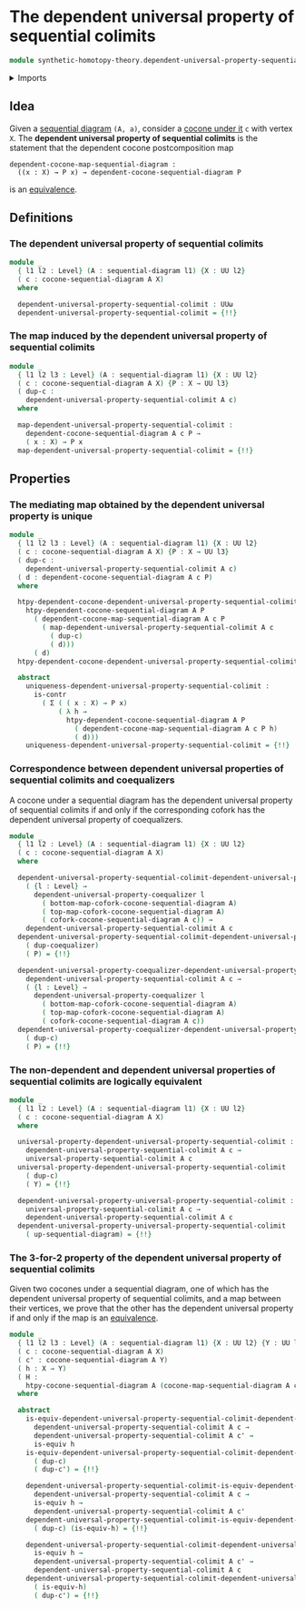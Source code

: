 # The dependent universal property of sequential colimits

```agda
module synthetic-homotopy-theory.dependent-universal-property-sequential-colimits where
```

<details><summary>Imports</summary>

```agda
open import foundation.action-on-identifications-functions
open import foundation.commuting-triangles-of-maps
open import foundation.contractible-maps
open import foundation.contractible-types
open import foundation.dependent-pair-types
open import foundation.equivalences
open import foundation.fibers-of-maps
open import foundation.function-types
open import foundation.functoriality-dependent-pair-types
open import foundation.homotopies
open import foundation.identity-types
open import foundation.precomposition-dependent-functions
open import foundation.precomposition-functions
open import foundation.subtype-identity-principle
open import foundation.universal-property-equivalences
open import foundation.universe-levels

open import synthetic-homotopy-theory.cocones-under-sequential-diagrams
open import synthetic-homotopy-theory.coforks
open import synthetic-homotopy-theory.dependent-cocones-under-sequential-diagrams
open import synthetic-homotopy-theory.dependent-coforks
open import synthetic-homotopy-theory.dependent-universal-property-coequalizers
open import synthetic-homotopy-theory.sequential-diagrams
open import synthetic-homotopy-theory.universal-property-coequalizers
open import synthetic-homotopy-theory.universal-property-sequential-colimits
```

</details>

## Idea

Given a [sequential diagram](synthetic-homotopy-theory.sequential-diagrams.md)
`(A, a)`, consider a
[cocone under it](synthetic-homotopy-theory.cocones-under-sequential-diagrams.md)
`c` with vertex `X`. The **dependent universal property of sequential colimits**
is the statement that the dependent cocone postcomposition map

```text
dependent-cocone-map-sequential-diagram :
  ((x : X) → P x) → dependent-cocone-sequential-diagram P
```

is an [equivalence](foundation.equivalences.md).

## Definitions

### The dependent universal property of sequential colimits

```agda
module _
  { l1 l2 : Level} (A : sequential-diagram l1) {X : UU l2}
  ( c : cocone-sequential-diagram A X)
  where

  dependent-universal-property-sequential-colimit : UUω
  dependent-universal-property-sequential-colimit = {!!}
```

### The map induced by the dependent universal property of sequential colimits

```agda
module _
  { l1 l2 l3 : Level} (A : sequential-diagram l1) {X : UU l2}
  ( c : cocone-sequential-diagram A X) {P : X → UU l3}
  ( dup-c :
    dependent-universal-property-sequential-colimit A c)
  where

  map-dependent-universal-property-sequential-colimit :
    dependent-cocone-sequential-diagram A c P →
    ( x : X) → P x
  map-dependent-universal-property-sequential-colimit = {!!}
```

## Properties

### The mediating map obtained by the dependent universal property is unique

```agda
module _
  { l1 l2 l3 : Level} (A : sequential-diagram l1) {X : UU l2}
  ( c : cocone-sequential-diagram A X) {P : X → UU l3}
  ( dup-c :
    dependent-universal-property-sequential-colimit A c)
  ( d : dependent-cocone-sequential-diagram A c P)
  where

  htpy-dependent-cocone-dependent-universal-property-sequential-colimit :
    htpy-dependent-cocone-sequential-diagram A P
      ( dependent-cocone-map-sequential-diagram A c P
        ( map-dependent-universal-property-sequential-colimit A c
          ( dup-c)
          ( d)))
      ( d)
  htpy-dependent-cocone-dependent-universal-property-sequential-colimit = {!!}

  abstract
    uniqueness-dependent-universal-property-sequential-colimit :
      is-contr
        ( Σ ( ( x : X) → P x)
            ( λ h →
              htpy-dependent-cocone-sequential-diagram A P
                ( dependent-cocone-map-sequential-diagram A c P h)
                ( d)))
    uniqueness-dependent-universal-property-sequential-colimit = {!!}
```

### Correspondence between dependent universal properties of sequential colimits and coequalizers

A cocone under a sequential diagram has the dependent universal property of
sequential colimits if and only if the corresponding cofork has the dependent
universal property of coequalizers.

```agda
module _
  { l1 l2 : Level} (A : sequential-diagram l1) {X : UU l2}
  ( c : cocone-sequential-diagram A X)
  where

  dependent-universal-property-sequential-colimit-dependent-universal-property-coequalizer :
    ( {l : Level} →
      dependent-universal-property-coequalizer l
        ( bottom-map-cofork-cocone-sequential-diagram A)
        ( top-map-cofork-cocone-sequential-diagram A)
        ( cofork-cocone-sequential-diagram A c)) →
    dependent-universal-property-sequential-colimit A c
  dependent-universal-property-sequential-colimit-dependent-universal-property-coequalizer
    ( dup-coequalizer)
    ( P) = {!!}

  dependent-universal-property-coequalizer-dependent-universal-property-sequential-colimit :
    dependent-universal-property-sequential-colimit A c →
    ( {l : Level} →
      dependent-universal-property-coequalizer l
        ( bottom-map-cofork-cocone-sequential-diagram A)
        ( top-map-cofork-cocone-sequential-diagram A)
        ( cofork-cocone-sequential-diagram A c))
  dependent-universal-property-coequalizer-dependent-universal-property-sequential-colimit
    ( dup-c)
    ( P) = {!!}
```

### The non-dependent and dependent universal properties of sequential colimits are logically equivalent

```agda
module _
  { l1 l2 : Level} (A : sequential-diagram l1) {X : UU l2}
  ( c : cocone-sequential-diagram A X)
  where

  universal-property-dependent-universal-property-sequential-colimit :
    dependent-universal-property-sequential-colimit A c →
    universal-property-sequential-colimit A c
  universal-property-dependent-universal-property-sequential-colimit
    ( dup-c)
    ( Y) = {!!}

  dependent-universal-property-universal-property-sequential-colimit :
    universal-property-sequential-colimit A c →
    dependent-universal-property-sequential-colimit A c
  dependent-universal-property-universal-property-sequential-colimit
    ( up-sequential-diagram) = {!!}
```

### The 3-for-2 property of the dependent universal property of sequential colimits

Given two cocones under a sequential diagram, one of which has the dependent
universal property of sequential colimits, and a map between their vertices, we
prove that the other has the dependent universal property if and only if the map
is an [equivalence](foundation.equivalences.md).

```agda
module _
  { l1 l2 l3 : Level} (A : sequential-diagram l1) {X : UU l2} {Y : UU l3}
  ( c : cocone-sequential-diagram A X)
  ( c' : cocone-sequential-diagram A Y)
  ( h : X → Y)
  ( H :
    htpy-cocone-sequential-diagram A (cocone-map-sequential-diagram A c h) c')
  where

  abstract
    is-equiv-dependent-universal-property-sequential-colimit-dependent-universal-property-sequential-colimit :
      dependent-universal-property-sequential-colimit A c →
      dependent-universal-property-sequential-colimit A c' →
      is-equiv h
    is-equiv-dependent-universal-property-sequential-colimit-dependent-universal-property-sequential-colimit
      ( dup-c)
      ( dup-c') = {!!}

    dependent-universal-property-sequential-colimit-is-equiv-dependent-universal-property-sequential-colimit :
      dependent-universal-property-sequential-colimit A c →
      is-equiv h →
      dependent-universal-property-sequential-colimit A c'
    dependent-universal-property-sequential-colimit-is-equiv-dependent-universal-property-sequential-colimit
      ( dup-c) (is-equiv-h) = {!!}

    dependent-universal-property-sequential-colimit-dependent-universal-property-sequential-colimit-is-equiv :
      is-equiv h →
      dependent-universal-property-sequential-colimit A c' →
      dependent-universal-property-sequential-colimit A c
    dependent-universal-property-sequential-colimit-dependent-universal-property-sequential-colimit-is-equiv
      ( is-equiv-h)
      ( dup-c') = {!!}
```
